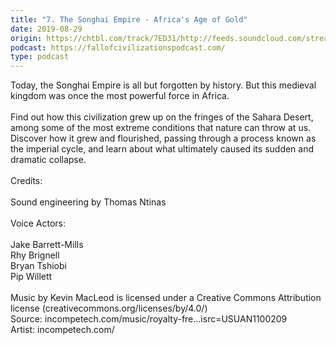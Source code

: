 ```yaml
---
title: "7. The Songhai Empire - Africa's Age of Gold"
date: 2019-08-29
origin: https://chtbl.com/track/7ED31/http://feeds.soundcloud.com/stream/672619901-fallofcivilizations-7-the-songhai-empire-africas-age-of-gold.mp3
podcast: https://fallofcivilizationspodcast.com/
type: podcast
---
```


Today, the Songhai Empire is all but forgotten by history. But this medieval kingdom was once the most powerful force in Africa.<br /><br />Find out how this civilization grew up on the fringes of the Sahara Desert, among some of the most extreme conditions that nature can throw at us. Discover how it grew and flourished, passing through a process known as the imperial cycle, and learn about what ultimately caused its sudden and dramatic collapse.<br /><br />Credits:<br /><br />Sound engineering by Thomas Ntinas<br /><br />Voice Actors:<br /><br />Jake Barrett-Mills<br />Rhy Brignell<br />Bryan Tshiobi<br />Pip Willett<br /><br />Music by Kevin MacLeod is licensed under a Creative Commons Attribution license (creativecommons.org/licenses/by/4.0/)<br />Source: incompetech.com/music/royalty-fre…isrc&#61;USUAN1100209<br />Artist: incompetech.com/